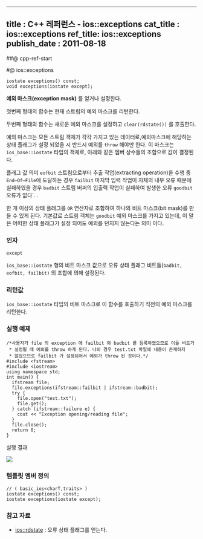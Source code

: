 ----------------
title : C++ 레퍼런스 - ios::exceptions
cat_title :  ios::exceptions
ref_title: ios::exceptions
publish_date : 2011-08-18
--------------



##@ cpp-ref-start

#@ ios::exceptions

```cpp-formatted
iostate exceptions() const;
void exceptions(iostate except);
```


**예외 마스크(exception mask)** 를 얻거나 설정한다.

첫번째 형태의 함수는 현재 스트림의 예외 마스크를 리턴한다.

두번째 형태의 함수는 새로운 예외 마스크를 설정하고 `clear(rdstate())` 를 호출한다.

예외 마스크는 모든 스트림 객체가 각각 가지고 있는 데이터로,예외마스크에 해당하는 상태 플래그가 설정 되었을 시 반드시 예외를 `throw` 해야만 한다. 이 마스크는 `ios_base::iostate` 타입의 객체로, 아래와 같은 멤버 상수들의 조합으로 값이 결정된다.


플래그 값
의미
`eofbit`
스트림으로부터 추출 작업(extracting operation)을 수행 중 `End–Of–File`에 도달하는 경우
`failbit`
마지막 입력 작업이 자체의 내부 오류 때문에 실패하였을 경우
`badbit`
스트림 버퍼의 입출력 작업이 실패하여 발생한 오류
`goodbit`
오류가 없다`. .

  한 개 이상의 상태 플래그를 `OR` 연산자로 조합하여 하나의 비트 마스크(bit mask)를 만들 수 있게 된다. 기본값로 스트림 객체는 `goodbit` 예외 마스크를 가지고 있는데, 이 말은 어떠한 상태 플래그가 설정 되어도 예외를 던지지 않는다는 의미 이다.



###  인자




`except`

`ios_base::iostate` 형의 비트 마스크 값으로 오류 상태 플래그 비트들(`badbit, eofbit, failbit)` 의 조합에 의해 설정된다.


###  리턴값

`ios_base::iostate` 타입의 비트 마스크로 이 함수를 호출하기 직전의 예외 마스크를 리턴한다.

###  실행 예제


```cpp-formatted
/*사용자가 file 의 exception 에 failbit 와 badbit 를 등록하였으므로 이들 비트가
 * 설정될 때 예외를 throw 하게 된다. 나의 경우 test.txt 파일에 내용이 존재하지
 * 않았으므로 failbit 가 설정되어서 예외가 throw 된 것이다.*/
#include <fstream>
#include <iostream>
using namespace std;
int main() {
  ifstream file;
  file.exceptions(ifstream::failbit | ifstream::badbit);
  try {
    file.open("test.txt");
    file.get();
  } catch (ifstream::failure e) {
    cout << "Exception opening/reading file";
  }
  file.close();
  return 0;
}
```


실행 결과


![](http://img1.daumcdn.net/thumb/R1920x0/?fname=http%3A%2F%2Fcfile24.uf.tistory.com%2Fimage%2F145ED6344E4BEA8A334FD9)




###  템플릿 멤버 정의




```cpp-formatted
// ( basic_ios<charT,traits> )
iostate exceptions() const;
iostate exceptions(iostate except);
```





###  참고 자료

*  [ios::rdstate](http://itguru.tistory.com/171)  :  오류 상태 플래그를 얻는다.